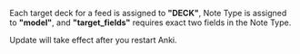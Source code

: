 Each target deck for a feed is assigned to **"DECK"**, Note Type is assigned to **"model"**, and **"target_fields"** requires exact two fields in the Note Type.

Update will take effect after you restart Anki.